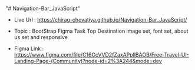 "# Navigation-Bar_JavaScript" 

- Live Url : https://chirag-chovatiya.github.io/Navigation-Bar_JavaScript/

- Topic : BootStrap Figma Task 
         Top Destination image set, font set, about us set and responsive
         
- Figma Link : https://www.figma.com/file/C16CcVVD2fZaxAPpllBAOB/Free-Travel-UI-Landing-Page-(Community)?node-id=2%3A244&mode=dev 

